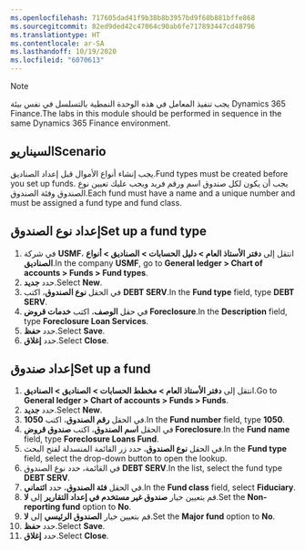 ```yaml
---
ms.openlocfilehash: 717605dad41f9b38b8b3957bd9f60b881bffe868
ms.sourcegitcommit: 82ed9ded42c47064c90ab6fe717893447cd48796
ms.translationtype: HT
ms.contentlocale: ar-SA
ms.lasthandoff: 10/19/2020
ms.locfileid: "6070613"
---
```

> [!NOTE]
>  <span data-ttu-id="00e42-101">يجب تنفيذ المعامل في هذه الوحدة النمطية بالتسلسل في نفس بيئة Dynamics 365 Finance.</span><span class="sxs-lookup"><span data-stu-id="00e42-101">The labs in this module should be performed in sequence in the same Dynamics 365 Finance environment.</span></span>


## <a name="scenario"></a><span data-ttu-id="00e42-102">السيناريو</span><span class="sxs-lookup"><span data-stu-id="00e42-102">Scenario</span></span>

<span data-ttu-id="00e42-103">يجب إنشاء أنواع الأموال قبل إعداد الصناديق.</span><span class="sxs-lookup"><span data-stu-id="00e42-103">Fund types must be created before you set up funds.</span></span> <span data-ttu-id="00e42-104">يجب أن يكون لكل صندوق اسم ورقم فريد ويجب عليك تعيين نوع الصندوق وفئة الصندوق.</span><span class="sxs-lookup"><span data-stu-id="00e42-104">Each fund must have a name and a unique number and must be assigned a fund type and fund class.</span></span>

## <a name="set-up-a-fund-type"></a><span data-ttu-id="00e42-105">إعداد نوع الصندوق</span><span class="sxs-lookup"><span data-stu-id="00e42-105">Set up a fund type</span></span>

1.  <span data-ttu-id="00e42-106">في شركة **USMF‎**، انتقل إلى **دفتر الأستاذ العام > دليل الحسابات > الصناديق > أنواع الصناديق**.</span><span class="sxs-lookup"><span data-stu-id="00e42-106">In the company **USMF**, go to **General ledger > Chart of accounts > Funds > Fund types**.</span></span>
2.  <span data-ttu-id="00e42-107">حدد **جديد‏‎**.</span><span class="sxs-lookup"><span data-stu-id="00e42-107">Select **New**.</span></span>
3.  <span data-ttu-id="00e42-108">في الحقل **نوع الصندوق**، اكتب **DEBT SERV**.</span><span class="sxs-lookup"><span data-stu-id="00e42-108">In the **Fund type** field, type **DEBT SERV**.</span></span>
4.  <span data-ttu-id="00e42-109">في حقل **الوصف**، اكتب **خدمات قروض Foreclosure**.</span><span class="sxs-lookup"><span data-stu-id="00e42-109">In the **Description** field, type **Foreclosure Loan Services**.</span></span>
5.  <span data-ttu-id="00e42-110">حدد **حفظ**.</span><span class="sxs-lookup"><span data-stu-id="00e42-110">Select **Save**.</span></span>
6.  <span data-ttu-id="00e42-111">حدد **إغلاق**.</span><span class="sxs-lookup"><span data-stu-id="00e42-111">Select **Close**.</span></span>

## <a name="set-up-a-fund"></a><span data-ttu-id="00e42-112">إعداد صندوق</span><span class="sxs-lookup"><span data-stu-id="00e42-112">Set up a fund</span></span>

1.  <span data-ttu-id="00e42-113">انتقل إلى **دفتر الأستاذ العام > مخطط الحسابات > الصناديق > الصناديق**.</span><span class="sxs-lookup"><span data-stu-id="00e42-113">Go to **General ledger > Chart of accounts > Funds > Funds**.</span></span>
2.  <span data-ttu-id="00e42-114">حدد **جديد‏‎**.</span><span class="sxs-lookup"><span data-stu-id="00e42-114">Select **New**.</span></span>
3.  <span data-ttu-id="00e42-115">في الحقل **رقم الصندوق**، اكتب **1050**.</span><span class="sxs-lookup"><span data-stu-id="00e42-115">In the **Fund number** field, type **1050**.</span></span>
4.  <span data-ttu-id="00e42-116">في الحقل **اسم الصندوق**، اكتب **صندوق قروض Foreclosure**.</span><span class="sxs-lookup"><span data-stu-id="00e42-116">In the **Fund name** field, type **Foreclosure Loans Fund**.</span></span>
5.  <span data-ttu-id="00e42-117">في الحقل **نوع الصندوق**، حدد زر القائمة المنسدلة لفتح البحث.</span><span class="sxs-lookup"><span data-stu-id="00e42-117">In the **Fund type** field, select the drop-down button to open the lookup.</span></span>
6.  <span data-ttu-id="00e42-118">في القائمة، حدد نوع الصندوق **DEBT SERV**.</span><span class="sxs-lookup"><span data-stu-id="00e42-118">In the list, select the fund type **DEBT SERV**.</span></span>
7.  <span data-ttu-id="00e42-119">في الحقل **فئة الصندوق**، حدد **ائتماني**.</span><span class="sxs-lookup"><span data-stu-id="00e42-119">In the **Fund class** field, select **Fiduciary**.</span></span>
8.  <span data-ttu-id="00e42-120">قم بتعيين خيار **صندوق غير مستخدم في إعداد التقارير** إلى **لا**.</span><span class="sxs-lookup"><span data-stu-id="00e42-120">Set the **Non-reporting fund** option to **No**.</span></span>
9.  <span data-ttu-id="00e42-121">قم بتعيين خيار **الصندوق الرئيسي** إلى **لا**.</span><span class="sxs-lookup"><span data-stu-id="00e42-121">Set the **Major fund** option to **No**.</span></span>
10. <span data-ttu-id="00e42-122">حدد **حفظ**.</span><span class="sxs-lookup"><span data-stu-id="00e42-122">Select **Save**.</span></span>
11. <span data-ttu-id="00e42-123">حدد **إغلاق**.</span><span class="sxs-lookup"><span data-stu-id="00e42-123">Select **Close**.</span></span>
